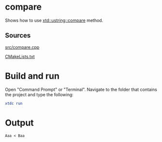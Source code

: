 # compare

Shows how to use [xtd::ustring::compare](https://gammasoft71.github.io/xtd/reference_guides/latest/classxtd_1_1ustring.html#a435ca143c948bc8c0c009dabe7de1b6b) method.

## Sources

[src/compare.cpp](src/compare.cpp)

[CMakeLists.txt](CMakeLists.txt)

# Build and run

Open "Command Prompt" or "Terminal". Navigate to the folder that contains the project and type the following:

```cmake
xtdc run
```

# Output

```
Aaa < Baa
```
